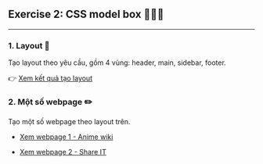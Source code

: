 ## Exercise 2: CSS model box :orange_book::blue_book::green_book:

---

### 1. Layout :pencil:

Tạo layout theo yêu cầu, gồm 4 vùng: header, main, sidebar, footer.

:point_right: <a href="https://hieupham2000.github.io/Web-Technology-Lab/Lab06-2/exercise2/layout/layout.html">Xem kết quả tạo layout</a> 

### 2. Một số webpage :pencil2:

Tạo một số webpage theo layout trên.

- <a href="https://hieupham2000.github.io/Web-Technology-Lab/Lab06-2/exercise2/webpage1">Xem webpage 1 - Anime wiki</a>

- <a href="https://hieupham2000.github.io/Web-Technology-Lab/Lab06-2/exercise2/webpage2">Xem webpage 2 - Share IT</a>
